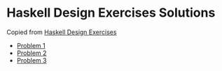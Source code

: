 # Haskell Design Exercises Solutions

Copied from [Haskell Design Exercises](https://github.com/ssanj/haskell-design-exercises)


- [Problem 1](problem-defintion-1.md)
- [Problem 2](problem-defintion-2.md)
- [Problem 3](problem-defintion-3.md)